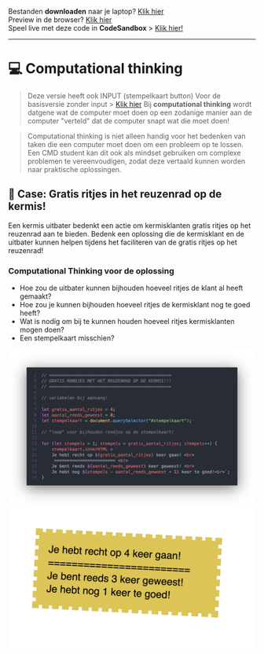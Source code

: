 Bestanden **downloaden** naar je laptop? [Klik hier](https://github.com/CMD-Groningen/computational-thinking-uitgebreid/archive/refs/heads/master.zip)     
Preview in de browser? [Klik hier](https://cmd-groningen.github.io/computational-thinking-uitgebreid)  
Speel live met deze code in **CodeSandbox** > [Klik hier!](https://codesandbox.io/s/github/CMD-Groningen/computational-thinking-uitgebreid) 

-------------

# 💻 Computational thinking
> Deze versie heeft ook INPUT (stempelkaart button) Voor de basisversie zonder input > [Klik hier](https://cmd-groningen.github.io/computational-thinking) 
> Bij **computational thinking** wordt datgene wat de computer moet doen op een zodanige manier aan de computer "verteld" dat de computer snapt wat die moet doen!

> Computational thinking is niet alleen handig voor het bedenken van taken die een computer moet doen om een probleem op te lossen. Een CMD student kan dit ook als mindset gebruiken om complexe problemen te vereenvoudigen, zodat deze vertaald kunnen worden naar praktische oplossingen.

## 🎢 Case: Gratis ritjes in het reuzenrad op de kermis!

Een kermis uitbater bedenkt een actie om kermisklanten gratis ritjes op het reuzenrad aan te bieden. Bedenk een oplossing die de kermisklant en de uitbater kunnen helpen tijdens het faciliteren van de gratis ritjes op het reuzenrad!

### Computational Thinking voor de oplossing

- Hoe zou de uitbater kunnen bijhouden hoeveel ritjes de klant al heeft gemaakt?
- Hoe zou je kunnen bijhouden hoeveel ritjes de kermisklant nog te goed heeft?
- Wat is nodig om bij te kunnen houden hoeveel ritjes kermisklanten mogen doen?
- Een stempelkaart misschien?

![alt text](images/probleem_omzetten_naar_een_oplossing.png)
![alt text](images/stempelkaart.png)
